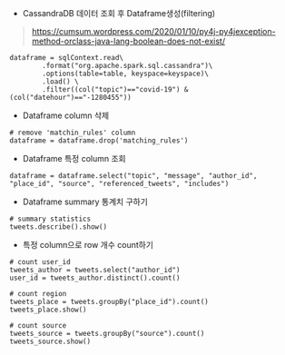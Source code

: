 - CassandraDB 데이터 조회 후 Dataframe생성(filtering)

> https://cumsum.wordpress.com/2020/01/10/py4j-py4jexception-method-orclass-java-lang-boolean-does-not-exist/

```
dataframe = sqlContext.read\
        .format("org.apache.spark.sql.cassandra")\
        .options(table=table, keyspace=keyspace)\
        .load() \
        .filter((col("topic")=="covid-19") & (col("datehour")=="-1280455"))   
```



- Dataframe column 삭제

```
# remove 'matchin_rules' column
dataframe = dataframe.drop('matching_rules')
```



- Dataframe 특정  column 조회

```
dataframe = dataframe.select("topic", "message", "author_id", "place_id", "source", "referenced_tweets", "includes")
```



- Dataframe summary 통계치 구하기

```
# summary statistics
tweets.describe().show()
```



- 특정 column으로 row 개수 count하기

```
# count user_id
tweets_author = tweets.select("author_id")
user_id = tweets_author.distinct().count()
```

```
# count region
tweets_place = tweets.groupBy("place_id").count()
tweets_place.show()
```

```
# count source
tweets_source = tweets.groupBy("source").count()
tweets_source.show()
```